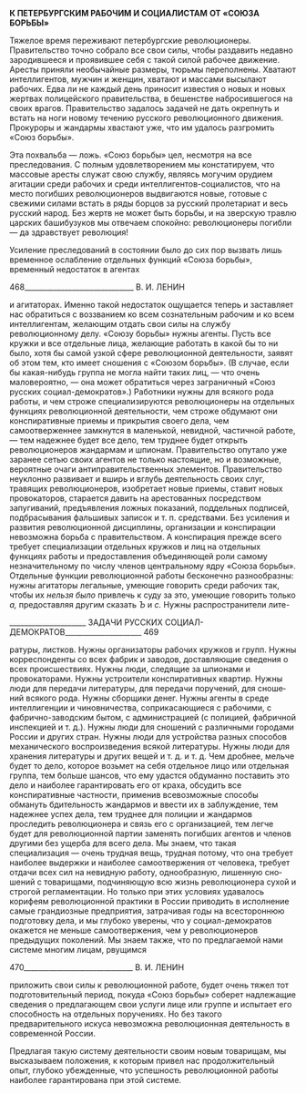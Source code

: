**К ПЕТЕРБУРГСКИМ РАБОЧИМ И СОЦИАЛИСТАМ** **ОТ «СОЮЗА БОРЬБЫ»**

Тяжелое время переживают петербургские революционеры. Правительство точно собрало все свои силы, чтобы раздавить недавно зародившееся и проявившее себя с та­кой силой рабочее движение. Аресты приняли необычайные размеры, тюрьмы пере­полнены. Хватают интеллигентов, мужчин и женщин, хватают и массами высылают рабочих. Едва ли не каждый день приносит известия о новых и новых жертвах поли­цейского правительства, в бешенстве набросившегося на своих врагов. Правительство задалось задачей не дать окрепнуть и встать на ноги новому течению русского револю­ционного движения. Прокуроры и жандармы хвастают уже, что им удалось разгромить «Союз борьбы».

Эта похвальба — ложь. «Союз борьбы» цел, несмотря на все преследования. С пол­ным удовлетворением мы констатируем, что массовые аресты служат свою службу, яв­ляясь могучим орудием агитации среди рабочих и среди интеллигентов-социалистов, что на место погибших революционеров выдвигаются новые, готовые с свежими сила­ми встать в ряды борцов за русский пролетариат и весь русский народ. Без жертв не может быть борьбы, и на зверскую травлю царских башибузуков мы отвечаем спокой­но: революционеры погибли — да здравствует революция!

Усиление преследований в состоянии было до сих пор вызвать лишь временное ос­лабление отдельных функций «Союза борьбы», временный недостаток в агентах

  

468______________________________ В. И. ЛЕНИН

и агитаторах. Именно такой недостаток ощущается теперь и заставляет нас обратиться с воззванием ко всем сознательным рабочим и ко всем интеллигентам, желающим от­дать свои силы на службу революционному делу. «Союзу борьбы» нужны агенты. Пусть все кружки и все отдельные лица, желающие работать в какой бы то ни было, хотя бы самой узкой сфере революционной деятельности, заявят об этом тем, кто имеет сношения с «Союзом борьбы». (В случае, если бы какая-нибудь группа не могла найти таких лиц, — что очень маловероятно, — она может обратиться через заграничный «Союз русских социал-демократов».) Работники нужны для всякого рода работы, и чем строже специализируются революционеры на отдельных функциях революционной деятельности, чем строже обдумают они конспиративные приемы и прикрытия своего дела, чем самоотверженнее замкнутся в маленькой, невидной, частичной работе, — тем надежнее будет все дело, тем труднее будет открыть революционеров жандармам и шпионам. Правительство опутало уже заранее сетью своих агентов не только настоя­щие, но и возможные, вероятные очаги антиправительственных элементов. Правитель­ство неуклонно развивает и вширь и вглубь деятельность своих слуг, травящих рево­люционеров, изобретает новые приемы, ставит новых провокаторов, старается давить на арестованных посредством запугиваний, предъявления ложных показаний, поддель­ных подписей, подбрасывания фальшивых записок и т. п. средствами. Без усиления и развития революционной дисциплины, организации и конспирации невозможна борьба с правительством. А конспирация прежде всего требует специализации отдельных кружков и лиц на отдельных функциях работы и предоставления объединяющей роли самому незначительному по числу членов центральному ядру «Союза борьбы». От­дельные функции революционной работы бесконечно разнообразны: нужны агитаторы легальные, умеющие говорить среди рабочих так, чтобы их _нельзя было_ привлечь к су­ду за это, умеющие говорить только _а,_ предоставляя другим сказать _Ъ_ и _с._ Нужны рас­пространители лите-

  

_____________________ ЗАДАЧИ РУССКИХ СОЦИАЛ-ДЕМОКРАТОВ_____________________ 469

ратуры, листков. Нужны организаторы рабочих кружков и групп. Нужны корреспон­денты со всех фабрик и заводов, доставляющие сведения о всех происшествиях. Нужны люди, следящие за шпионами и провокаторами. Нужны устроители конспиративных квартир. Нужны люди для передачи литературы, для передачи поручений, для сноше­ний всякого рода. Нужны сборщики денег. Нужны агенты в среде интеллигенции и чи­новничества, соприкасающиеся с рабочими, с фабрично-заводским бытом, с админист­рацией (с полицией, фабричной инспекцией и т. д.). Нужны люди для сношений с раз­личными городами России и других стран. Нужны люди для устройства разных спосо­бов механического воспроизведения всякой литературы. Нужны люди для хранения литературы и других вещей и т. д. и т. д. Чем дробнее, мельче будет то дело, которое возьмет на себя отдельное лицо или отдельная группа, тем больше шансов, что ему удастся обдуманно поставить это дело и наиболее гарантировать его от краха, обсудить все конспиративные частности, применив всевозможные способы обмануть бдитель­ность жандармов и ввести их в заблуждение, тем надежнее успех дела, тем труднее для полиции и жандармов проследить революционера и связь его с организацией, тем легче будет для революционной партии заменять погибших агентов и членов другими без ущерба для всего дела. Мы знаем, что такая специализация — очень трудная вещь, трудная потому, что она требует наиболее выдержки и наиболее самоотвержения от человека, требует отдачи всех сил на невидную работу, однообразную, лишенную сно­шений с товарищами, подчиняющую всю жизнь революционера сухой и строгой рег­ламентации. Но только при этих условиях удавалось корифеям революционной практи­ки в России приводить в исполнение самые грандиозные предприятия, затрачивая годы на всестороннюю подготовку дела, и мы глубоко уверены, что у социал-демократов окажется не меньше самоотвержения, чем у революционеров предыдущих поколений. Мы знаем также, что по предлагаемой нами системе многим лицам, рвущимся

  

470______________________________ В. И. ЛЕНИН

приложить свои силы к революционной работе, будет очень тяжел тот подготовитель­ный период, покуда «Союз борьбы» соберет надлежащие сведения о предлагающем свои услуги лице или группе и испытает его способность на отдельных поручениях. Но без такого предварительного искуса невозможна революционная деятельность в совре­менной России.

Предлагая такую систему деятельности своим новым товарищам, мы высказываем положения, к которым привел нас продолжительный опыт, глубоко убежденные, что успешность революционной работы наиболее гарантирована при этой системе.